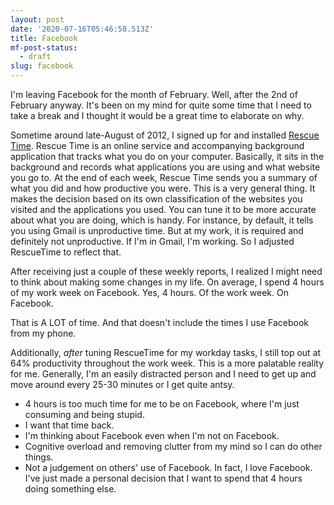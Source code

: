 ```yaml
---
layout: post
date: '2020-07-16T05:46:58.513Z'
title: Facebook
mf-post-status:
  - draft
slug: facebook
---
```

I&#39;m leaving Facebook for the month of February. Well, after the 2nd of February anyway. It&#39;s been on my mind for quite some time that I need to take a break and I thought it would be a great time to elaborate on why.

Sometime around late-August of 2012, I signed up for and installed [Rescue Time][1]. Rescue Time is an online service and accompanying background application that tracks what you do on your computer. Basically, it sits in the background and records what applications you are using and what website you go to. At the end of each week, Rescue Time sends you a summary of what you did and how productive you were. This is a very general thing. It makes the decision based on its own classification of the websites you visited and the applications you used. You can tune it to be more accurate about what you are doing, which is handy. For instance, by default, it tells you using Gmail is unproductive time. But at my work, it is required and definitely not unproductive. If I&#39;m in Gmail, I&#39;m working. So I adjusted RescueTime to reflect that.

After receiving just a couple of these weekly reports, I realized I might need to think about making some changes in my life. On average, I spend 4 hours of my work week on Facebook. Yes, 4 hours. Of the work week. On Facebook.

That is A LOT of time. And that doesn&#39;t include the times I use Facebook from my phone. 

Additionally, *after* tuning RescueTime for my workday tasks, I still top out at 64% productivity throughout the work week. This is a more palatable reality for me. Generally, I&#39;m an easily distracted person and I need to get up and move around every 25-30 minutes or I get quite antsy.

- 4 hours is too much time for me to be on Facebook, where I&#39;m just consuming and being stupid.
- I want that time back. 
- I&#39;m thinking about Facebook even when I&#39;m not on Facebook.
- Cognitive overload and removing clutter from my mind so I can do other things.
- Not a judgement on others&#39; use of Facebook. In fact, I love Facebook. I&#39;ve just made a personal decision that I want to spend that 4 hours doing something else.

[1]:	http://www.rescuetime.com
